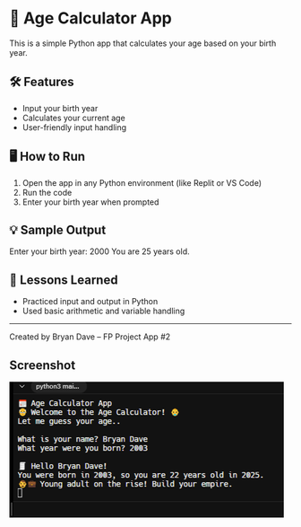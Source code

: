 # 📆 Age Calculator App

This is a simple Python app that calculates your age based on your birth year.

## 🛠 Features
- Input your birth year
- Calculates your current age
- User-friendly input handling

## 🖥️ How to Run
1. Open the app in any Python environment (like Replit or VS Code)
2. Run the code
3. Enter your birth year when prompted

## 💡 Sample Output
Enter your birth year: 2000
You are 25 years old.


## 🧠 Lessons Learned
- Practiced input and output in Python
- Used basic arithmetic and variable handling

---

Created by Bryan Dave – FP Project App #2

## Screenshot

![Age Calculator Screenshot](age-calculator-screenshot.PNG)

